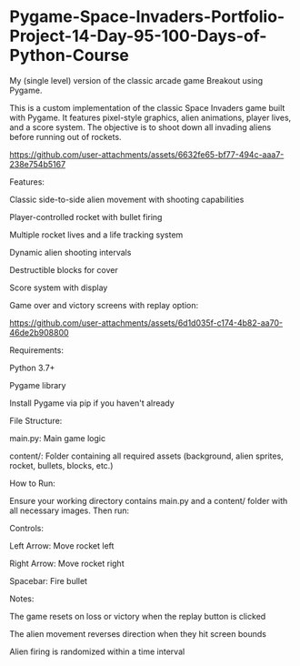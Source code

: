 # Pygame-Space-Invaders-Portfolio-Project-14-Day-95-100-Days-of-Python-Course
My (single level) version of the classic arcade game Breakout using Pygame.

This is a custom implementation of the classic Space Invaders game built with Pygame. It features pixel-style graphics, alien animations, player lives, and a score system. The objective is to shoot down all invading aliens before running out of rockets.

https://github.com/user-attachments/assets/6632fe65-bf77-494c-aaa7-238e754b5167


Features:

Classic side-to-side alien movement with shooting capabilities

Player-controlled rocket with bullet firing

Multiple rocket lives and a life tracking system

Dynamic alien shooting intervals

Destructible blocks for cover

Score system with display



Game over and victory screens with replay option:

https://github.com/user-attachments/assets/6d1d035f-c174-4b82-aa70-46de2b908800



Requirements:

Python 3.7+

Pygame library

Install Pygame via pip if you haven't already


File Structure:

main.py: Main game logic

content/: Folder containing all required assets (background, alien sprites, rocket, bullets, blocks, etc.)


How to Run:

Ensure your working directory contains main.py and a content/ folder with all necessary images. Then run:


Controls:

Left Arrow: Move rocket left

Right Arrow: Move rocket right

Spacebar: Fire bullet


Notes:

The game resets on loss or victory when the replay button is clicked

The alien movement reverses direction when they hit screen bounds

Alien firing is randomized within a time interval
